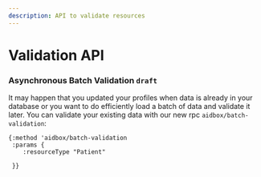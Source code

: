 ```yaml
---
description: API to validate resources
---
```


# Validation API

### Asynchronous Batch Validation `draft`

It may happen that you updated your profiles when data is already in your database or you want to do efficiently load a batch of data and validate it later. You can validate your existing data with our new rpc `aidbox/batch-validation`:

```text
{:method 'aidbox/batch-validation
 :params {
    :resourceType "Patient"
    
 }}
```

